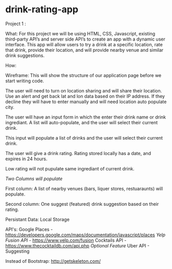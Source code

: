 # drink-rating-app

Project 1 :

What: For this project we will be using HTML, CSS, Javascript, existing third-party API’s and server side API’s to create an app with a dynamic user interface. This app will allow users to try a drink at a specific location, rate that drink, provide their location, and will provide nearby venue and similar drink suggestions.

How:

Wireframe: This will show the structure of our application page before we start writing code.

The user will need to turn on location sharing and will share their location. Use an alert and get back lat and lon data based on their IP address. If they decline they will have to enter manually and will need location auto populate city. 

The user will have an input form in which the enter their drink name or drink ingrediant. A list will auto-populate, and the user will select their current drink.

This input will populate a list of drinks and the user will select their current drink. 

The user will give a drink rating. Rating stored locally has a date, and expires in 24 hours. 

Low rating will not pupulate same ingrediant of current drink. 

*Two Columns will populate*

First column: A list of nearby venues (bars, liquer stores, restuaraunts) will populate. 

Second column: One suggest (featured) drink suggestion based on their rating. 

Persistant Data: Local Storage

API's: 
Google Places - https://developers.google.com/maps/documentation/javascript/places 
*Yelp Fusion API* - https://www.yelp.com/fusion
Cocktails API - https://www.thecocktaildb.com/api.php
*Optional Feature* Uber API - Suggesting 

Instead of Bootstrap:  http://getskeleton.com/




